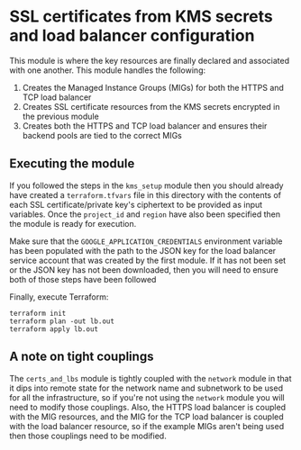 # SSL certificates from KMS secrets and load balancer configuration

This module is where the key resources are finally declared and associated with
one another. This module handles the following:

1. Creates the Managed Instance Groups (MIGs) for both the HTTPS and TCP load balancer
2. Creates SSL certificate resources from the KMS secrets encrypted in the previous module
3. Creates both the HTTPS and TCP load balancer and ensures their backend pools are tied to the correct MIGs

## Executing the module

If you followed the steps in the `kms_setup` module then you should already
have created a `terraform.tfvars` file in this directory with the contents
of each SSL certificate/private key's ciphertext to be provided as input
variables. Once the `project_id` and `region` have also been specified then
the module is ready for execution.

Make sure that the `GOOGLE_APPLICATION_CREDENTIALS` environment variable has
been populated with the path to the JSON key for the load balancer service
account that was created by the first module. If it has not been set or the
JSON key has not been downloaded, then you will need to ensure both of those
steps have been followed

Finally, execute Terraform:

    terraform init
    terraform plan -out lb.out
    terraform apply lb.out

## A note on tight couplings

The `certs_and_lbs` module is tightly coupled with the `network` module in that
it dips into remote state for the network name and subnetwork to be used for
all the infrastructure, so if you're not using the `network` module you will
need to modify those couplings. Also, the HTTPS load balancer is coupled with
the MIG resources, and the MIG for the TCP load balancer is coupled with the
load balancer resource, so if the example MIGs aren't being used then those
couplings need to be modified.

